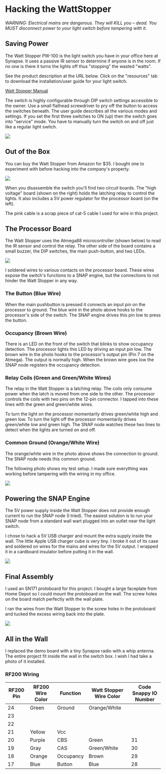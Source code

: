 Hacking the WattStopper
======

*WARNING: Electrical mains are dangerous. They will KILL you – dead. You MUST disconnect power to your light switch before tampering with it.*

## Saving Power

The Watt Stopper PW-100 is the light switch you have in your office here at Synapse. It uses a passive IR sensor to determine if anyone is in the room. 
If no one is there it turns the lights off thus "stopping" the wasted "watts".

See the product description at the URL below. Click on the "resources" tab to download the installation/user guide for your light switch.

[Watt Stopper Manual](http://www.wattstopper.com/products/sensors/wall-switch-occupancy-and-vacancy-sensors/pw-100.aspx#.U_o08_mwL7J)

The switch is highly configurable through DIP switch settings accessible to the owner. Use a small flathead screwdriver to pry off the 
button to access the switches beneath. The user guide describes all the various modes and settings. If you set the first three switches 
to ON (up) then the switch goes into "service" mode. You have to manually turn the switch on and off just like a regular light switch.

![](Art/photo4.jpg)

## Out of the Box

You can buy the Watt Stopper from Amazon for $35. I bought one to experiment with before hacking into the company's property.

![](Art/photo7.jpg)

When you disassemble the switch you'll find two circuit boards. The "high voltage" board (shown on the right) holds the latching 
relay to control the lights. It also includes a 5V power regulator for the processor board (on the left).

The pink cable is a scrap piece of cat-5 cable I used for wire in this project.

## The Processor Board

The Watt Stopper uses the Atmega88 microcontroller (shown below) to read the IR sensor and control the relay. The other side of the 
board contains a small buzzer, the DIP switches, the main push-button, and two LEDs.

![](Art/photo3.JPG)

I soldered wires to various contacts on the processor board. These wires expose the switch's functions to a SNAP engine, but the connections to not hinder the Watt Stopper in any way.

### The Button (Blue Wire)

When the main pushbutton is pressed it connects an input pin on the processor to ground. The blue wire in the photo above hooks to the processor's side of the switch. The SNAP engine drives this pin low to press the button.

### Occupancy (Brown Wire)

There is an LED on the front of the switch that blinks to show occupancy detection. The processor lights this LED by driving an input pin low. The brown wire in the photo hooks to the processor's output pin (Pin 7 on the Atmega). The output is normally high. When the brown wire goes low the SNAP node registers the occupancy detection.

### Relay Coils (Green and Green/White Wires)

The relay in the Watt Stopper is a latching relay. The coils only consume power when the latch is moved from one side to the other. The processor controls the coils with two pins on the 12-pin connector. I tapped into these lines with the green and green/white wires.

To turn the light on the processor momentarily drives green/white high and green low. To turn the light off the processor momentarily drives green/white low and green high. The SNAP node watches these two lines to detect when the lights are turned on and off.

### Common Ground (Orange/White Wire)

The orange/white wire in the photo above shows the connection to ground. The SNAP node needs this common ground.

The following photo shows my test setup. I made sure everything was working before tampering with the wiring in my office.

![](Art/photo.JPG)

## Powering the SNAP Engine

The 5V power supply inside the Watt Stopper does not provide enough current to run the SNAP node (I tried). The easiest solution is to run your SNAP node from a standard wall wart plugged into an outlet near the light switch.

I chose to hack a 5V USB charger and mount the extra supply inside the wall. The little Apple USB charger cube is very tiny. I broke it out of its case and soldered on wires for the mains and wires for the 5V output. I wrapped it in a cardboard insulator before putting it in the wall.

![](Art/photo8.jpg)

## Final Assembly

I used an SN171 protoboard for this project. I bought a large faceplate from Home Depot so I could mount the protoboard on the wall. The screw holes on the board match perfectly with the wall plate.

I ran the wires from the Watt Stopper to the screw holes in the protoboard and tucked the excess wiring back into the plate.

![](Art/photo5.JPG)

## All in the Wall

I replaced the demo board with a tiny Synapse radio with a whip antenna. The entire project fit inside the wall in the switch box. I wish I had take a photo of it installed.


### RF200 Wiring ###

| RF200 Pin | RF200 Wire Color | Function  | Watt Stopper Wire Color | Code Snappy IO Number |
|-----------|------------------|-----------|-------------------------|-----------------------|
| 24        | Green            | Ground    | Orange/White            |                       |
| 23        |                  |           |                         |                       |
| 22        |                  |           |                         |                       |
| 21        | Yellow           | Vcc       |                         |                       |
| 20        | Purple           | CBS       | Green                   | 31                    |
| 19        | Gray             | CAS       | Green/White             | 30                    |
| 18        | Orange           | Occupancy | Brown                   | 29                    |
| 17        | Blue             | Button    | Blue                    | 28                    |




